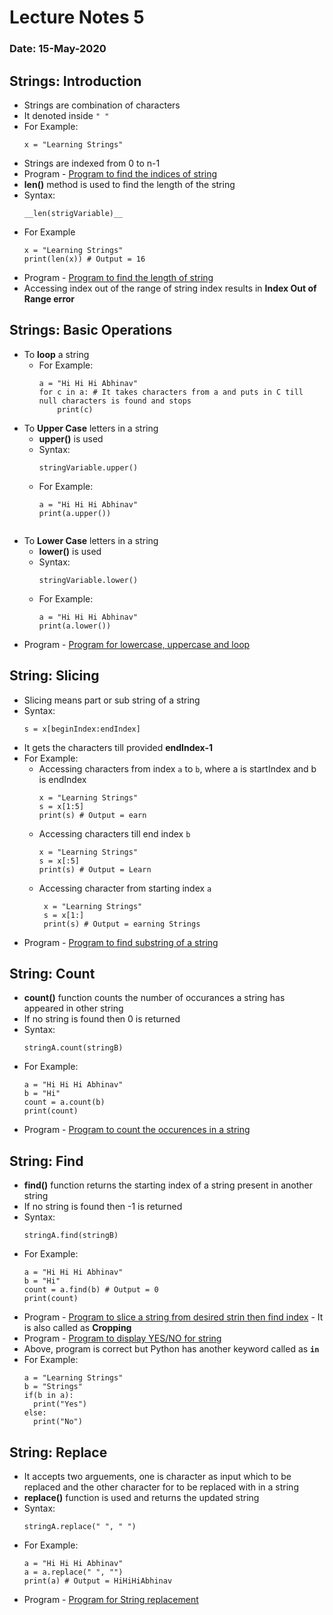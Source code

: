 # Lecture Notes 5
### Date: 15-May-2020

## Strings: Introduction
* Strings are combination of characters
* It denoted inside   `" "`
* For Example: 
  ```
  x = "Learning Strings"
  ```
* Strings are indexed from 0 to n-1
* Program - [Program to find the indices of string](https://github.com/abhinavg916/ytcodehelp-python/blob/master/Lectures/Lecture5/StringIndices.py)
* __len()__ method is used to find the length of the string
* Syntax:
  ```
  __len(strigVariable)__
  ```
* For Example  
  ```
  x = "Learning Strings"
  print(len(x)) # Output = 16
  ```
* Program - [Program to find the length of string](https://github.com/abhinavg916/ytcodehelp-python/blob/master/Lectures/Lecture5/StringLength.py)
* Accessing index out of the range of string index results in __Index Out of Range error__

## Strings: Basic Operations
* To __loop__ a string
  * For Example:
    ```
    a = "Hi Hi Hi Abhinav"
    for c in a: # It takes characters from a and puts in C till null characters is found and stops
        print(c)
    ```
* To __Upper Case__ letters in a string
  * __upper()__ is used
  * Syntax:
    ```
    stringVariable.upper()
    ```
  * For Example:
    ```
    a = "Hi Hi Hi Abhinav"
    print(a.upper())
  ```
* To __Lower Case__ letters in a string
  * __lower()__ is used
  * Syntax:
    ```
    stringVariable.lower()
    ```
  * For Example:
    ```
    a = "Hi Hi Hi Abhinav"
    print(a.lower())
    ```
* Program - [Program for lowercase, uppercase and loop](https://github.com/abhinavg916/ytcodehelp-python/blob/master/Lectures/Lecture5/StringOperations.py)

## String: Slicing
* Slicing means part or sub string of a string
* Syntax:
  ```
  s = x[beginIndex:endIndex]
  ```
* It gets the characters till provided __endIndex-1__
* For Example:
  * Accessing characters from index  `a` to `b`, where a is startIndex and b is endIndex
    ```
    x = "Learning Strings"
    s = x[1:5]
    print(s) # Output = earn
    
    ```
   * Accessing characters till end index `b` 
      ```
      x = "Learning Strings"
      s = x[:5]
      print(s) # Output = Learn
      ```
   * Accessing character from starting index `a`
     ```
      x = "Learning Strings"
      s = x[1:]
      print(s) # Output = earning Strings
      ```
* Program - [Program to find substring of a string](https://github.com/abhinavg916/ytcodehelp-python/blob/master/Lectures/Lecture5/StringSlicing.py)

## String: Count
* __count()__ function counts the number of occurances a string has appeared in other string
* If no string is found then 0 is returned
* Syntax:
  ```
  stringA.count(stringB)
  ```
* For Example:
  ```
  a = "Hi Hi Hi Abhinav"
  b = "Hi"
  count = a.count(b)
  print(count)
  ```
* Program - [Program to count the occurences in a string](https://github.com/abhinavg916/ytcodehelp-python/blob/master/Lectures/Lecture5/StringCount.py)

## String: Find
* __find()__ function returns the starting index of a string present in another string
* If no string is found then -1 is returned
* Syntax:
  ```
  stringA.find(stringB)
  ```
* For Example:
  ```
  a = "Hi Hi Hi Abhinav"
  b = "Hi"
  count = a.find(b) # Output = 0
  print(count)
  ```
* Program - [Program to slice a string from desired strin then find index](https://github.com/abhinavg916/ytcodehelp-python/blob/master/Lectures/Lecture5/StringSlicingandFind.py) - It is also called as __Cropping__
* Program - [Program to display YES/NO for string](https://github.com/abhinavg916/ytcodehelp-python/blob/master/Lectures/Lecture5/StringFind.py)
* Above, program is correct but Python has another keyword called as __`in`__
* For Example:
  ```
  a = "Learning Strings"
  b = "Strings"
  if(b in a):
    print("Yes")
  else:
    print("No")
  ```

## String: Replace
* It accepts two arguements, one is character as input which to be replaced and the other character for to be replaced with in a string 
* __replace()__ function is used and returns the updated string
* Syntax:
  ``` 
  stringA.replace(" ", " ")
  ```
* For Example:
  ```
  a = "Hi Hi Hi Abhinav"
  a = a.replace(" ", "")
  print(a) # Output = HiHiHiAbhinav
  ```
* Program - [Program for String replacement](https://github.com/abhinavg916/ytcodehelp-python/blob/master/Lectures/Lecture5/StringReplace.py)
